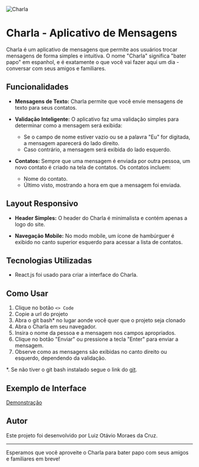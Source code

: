 ![Charla](https://github.com/olzmooraes/Charla/assets/111381271/1e82c08e-ee1b-4f8e-b916-94f3f5d16188)

# Charla - Aplicativo de Mensagens

Charla é um aplicativo de mensagens que permite aos usuários trocar mensagens de forma simples e intuitiva. O nome "Charla" significa "bater papo" em espanhol, e é exatamente o que você vai fazer aqui um dia - conversar com seus amigos e familiares.

## Funcionalidades

- **Mensagens de Texto:** Charla permite que você envie mensagens de texto para seus contatos.

- **Validação Inteligente:** O aplicativo faz uma validação simples para determinar como a mensagem será exibida:
  - Se o campo de nome estiver vazio ou se a palavra "Eu" for digitada, a mensagem aparecerá do lado direito.
  - Caso contrário, a mensagem será exibida do lado esquerdo.

- **Contatos:** Sempre que uma mensagem é enviada por outra pessoa, um novo contato é criado na tela de contatos. Os contatos incluem:
  - Nome do contato.
  - Último visto, mostrando a hora em que a mensagem foi enviada.

## Layout Responsivo

- **Header Simples:** O header do Charla é minimalista e contém apenas a logo do site.

- **Navegação Mobile:** No modo mobile, um ícone de hambúrguer é exibido no canto superior esquerdo para acessar a lista de contatos.

## Tecnologias Utilizadas

- React.js foi usado para criar a interface do Charla.

## Como Usar
1. Clique no botão `<> Code`
2. Copie a url do projeto
3. Abra o git bash* no lugar aonde você quer que o projeto seja clonado
1. Abra o Charla em seu navegador.
2. Insira o nome da pessoa e a mensagem nos campos apropriados.
3. Clique no botão "Enviar" ou pressione a tecla "Enter" para enviar a mensagem.
4. Observe como as mensagens são exibidas no canto direito ou esquerdo, dependendo da validação.

*. Se não tiver o git bash instalado segue o link do [git](https://git-scm.com/downloads).
    
## Exemplo de Interface

[Demonstração](https://github.com/olzmooraes/Charla/assets/111381271/284530e7-04d6-4d07-affd-a80829d2c697)

## Autor

Este projeto foi desenvolvido por Luiz Otávio Moraes da Cruz.

---

Esperamos que você aproveite o Charla para bater papo com seus amigos e familiares em breve!